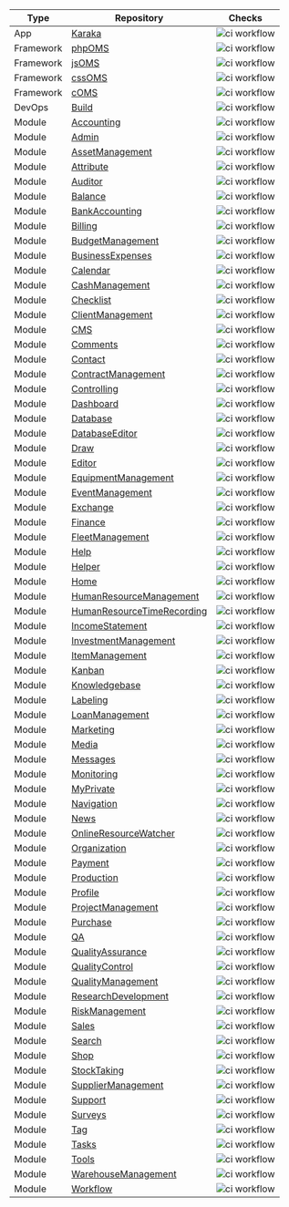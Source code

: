 | Type | Repository | Checks |
| ---- | ---------- | ------ |
| App | [Karaka](https://github.com/Karaka-Management/Karaka) | ![ci workflow](https://github.com/Karaka-Management/Karaka/actions/workflows/main.yml/badge.svg) |
| Framework | [phpOMS](https://github.com/Karaka-Management/phpOMS) | ![ci workflow](https://github.com/Karaka-Management/phpOMS/actions/workflows/main.yml/badge.svg) |
| Framework | [jsOMS](https://github.com/Karaka-Management/jsOMS) | ![ci workflow](https://github.com/Karaka-Management/jsOMS/actions/workflows/main.yml/badge.svg) |
| Framework | [cssOMS](https://github.com/Karaka-Management/cssOMS) | ![ci workflow](https://github.com/Karaka-Management/cssOMS/actions/workflows/main.yml/badge.svg) |
| Framework | [cOMS](https://github.com/Karaka-Management/cOMS) | ![ci workflow](https://github.com/Karaka-Management/cOMS/actions/workflows/main.yml/badge.svg) |
| DevOps | [Build](https://github.com/Karaka-Management/Build) | ![ci workflow](https://github.com/Karaka-Management/Build/actions/workflows/main.yml/badge.svg) |
| Module | [Accounting](https://github.com/Karaka-Management/Accounting) | ![ci workflow](https://github.com/Karaka-Management/Accounting/actions/workflows/main.yml/badge.svg) |
| Module | [Admin](https://github.com/Karaka-Management/Admin) | ![ci workflow](https://github.com/Karaka-Management/Admin/actions/workflows/main.yml/badge.svg) |
| Module | [AssetManagement](https://github.com/Karaka-Management/AssetManagement) | ![ci workflow](https://github.com/Karaka-Management/AssetManagement/actions/workflows/main.yml/badge.svg) |
| Module | [Attribute](https://github.com/Karaka-Management/Attribute) | ![ci workflow](https://github.com/Karaka-Management/Attribute/actions/workflows/main.yml/badge.svg) |
| Module | [Auditor](https://github.com/Karaka-Management/Auditor) | ![ci workflow](https://github.com/Karaka-Management/Auditor/actions/workflows/main.yml/badge.svg) |
| Module | [Balance](https://github.com/Karaka-Management/Balance) | ![ci workflow](https://github.com/Karaka-Management/Balance/actions/workflows/main.yml/badge.svg) |
| Module | [BankAccounting](https://github.com/Karaka-Management/BankAccounting) | ![ci workflow](https://github.com/Karaka-Management/BankAccounting/actions/workflows/main.yml/badge.svg) |
| Module | [Billing](https://github.com/Karaka-Management/Billing) | ![ci workflow](https://github.com/Karaka-Management/Billing/actions/workflows/main.yml/badge.svg) |
| Module | [BudgetManagement](https://github.com/Karaka-Management/BudgetManagement) | ![ci workflow](https://github.com/Karaka-Management/BudgetManagement/actions/workflows/main.yml/badge.svg) |
| Module | [BusinessExpenses](https://github.com/Karaka-Management/BusinessExpenses) | ![ci workflow](https://github.com/Karaka-Management/BusinessExpenses/actions/workflows/main.yml/badge.svg) |
| Module | [Calendar](https://github.com/Karaka-Management/Calendar) | ![ci workflow](https://github.com/Karaka-Management/Calendar/actions/workflows/main.yml/badge.svg) |
| Module | [CashManagement](https://github.com/Karaka-Management/CashManagement) | ![ci workflow](https://github.com/Karaka-Management/CashManagement/actions/workflows/main.yml/badge.svg) |
| Module | [Checklist](https://github.com/Karaka-Management/Checklist) | ![ci workflow](https://github.com/Karaka-Management/Checklist/actions/workflows/main.yml/badge.svg) |
| Module | [ClientManagement](https://github.com/Karaka-Management/ClientManagement) | ![ci workflow](https://github.com/Karaka-Management/ClientManagement/actions/workflows/main.yml/badge.svg) |
| Module | [CMS](https://github.com/Karaka-Management/CMS) | ![ci workflow](https://github.com/Karaka-Management/CMS/actions/workflows/main.yml/badge.svg) |
| Module | [Comments](https://github.com/Karaka-Management/Comments) | ![ci workflow](https://github.com/Karaka-Management/Comments/actions/workflows/main.yml/badge.svg) |
| Module | [Contact](https://github.com/Karaka-Management/Contact) | ![ci workflow](https://github.com/Karaka-Management/Contact/actions/workflows/main.yml/badge.svg) |
| Module | [ContractManagement](https://github.com/Karaka-Management/ContractManagement) | ![ci workflow](https://github.com/Karaka-Management/ContractManagement/actions/workflows/main.yml/badge.svg) |
| Module | [Controlling](https://github.com/Karaka-Management/Controlling) | ![ci workflow](https://github.com/Karaka-Management/Controlling/actions/workflows/main.yml/badge.svg) |
| Module | [Dashboard](https://github.com/Karaka-Management/Dashboard) | ![ci workflow](https://github.com/Karaka-Management/Dashboard/actions/workflows/main.yml/badge.svg) |
| Module | [Database](https://github.com/Karaka-Management/Database) | ![ci workflow](https://github.com/Karaka-Management/Database/actions/workflows/main.yml/badge.svg) |
| Module | [DatabaseEditor](https://github.com/Karaka-Management/DatabaseEditor) | ![ci workflow](https://github.com/Karaka-Management/DatabaseEditor/actions/workflows/main.yml/badge.svg) |
| Module | [Draw](https://github.com/Karaka-Management/Draw) | ![ci workflow](https://github.com/Karaka-Management/Draw/actions/workflows/main.yml/badge.svg) |
| Module | [Editor](https://github.com/Karaka-Management/Editor) | ![ci workflow](https://github.com/Karaka-Management/Editor/actions/workflows/main.yml/badge.svg) |
| Module | [EquipmentManagement](https://github.com/Karaka-Management/EquipmentManagement) | ![ci workflow](https://github.com/Karaka-Management/EquipmentManagement/actions/workflows/main.yml/badge.svg) |
| Module | [EventManagement](https://github.com/Karaka-Management/EventManagement) | ![ci workflow](https://github.com/Karaka-Management/EventManagement/actions/workflows/main.yml/badge.svg) |
| Module | [Exchange](https://github.com/Karaka-Management/Exchange) | ![ci workflow](https://github.com/Karaka-Management/Exchange/actions/workflows/main.yml/badge.svg) |
| Module | [Finance](https://github.com/Karaka-Management/Finance) | ![ci workflow](https://github.com/Karaka-Management/Finance/actions/workflows/main.yml/badge.svg) |
| Module | [FleetManagement](https://github.com/Karaka-Management/FleetManagement) | ![ci workflow](https://github.com/Karaka-Management/FleetManagement/actions/workflows/main.yml/badge.svg) |
| Module | [Help](https://github.com/Karaka-Management/Help) | ![ci workflow](https://github.com/Karaka-Management/Help/actions/workflows/main.yml/badge.svg) |
| Module | [Helper](https://github.com/Karaka-Management/Helper) | ![ci workflow](https://github.com/Karaka-Management/Helper/actions/workflows/main.yml/badge.svg) |
| Module | [Home](https://github.com/Karaka-Management/Home) | ![ci workflow](https://github.com/Karaka-Management/Home/actions/workflows/main.yml/badge.svg) |
| Module | [HumanResourceManagement](https://github.com/Karaka-Management/HumanResourceManagement) | ![ci workflow](https://github.com/Karaka-Management/HumanResourceManagement/actions/workflows/main.yml/badge.svg) |
| Module | [HumanResourceTimeRecording](https://github.com/Karaka-Management/HumanResourceTimeRecording) | ![ci workflow](https://github.com/Karaka-Management/HumanResourceTimeRecording/actions/workflows/main.yml/badge.svg) |
| Module | [IncomeStatement](https://github.com/Karaka-Management/IncomeStatement) | ![ci workflow](https://github.com/Karaka-Management/IncomeStatement/actions/workflows/main.yml/badge.svg) |
| Module | [InvestmentManagement](https://github.com/Karaka-Management/InvestmentManagement) | ![ci workflow](https://github.com/Karaka-Management/InvestmentManagement/actions/workflows/main.yml/badge.svg) |
| Module | [ItemManagement](https://github.com/Karaka-Management/ItemManagement) | ![ci workflow](https://github.com/Karaka-Management/ItemManagement/actions/workflows/main.yml/badge.svg) |
| Module | [Kanban](https://github.com/Karaka-Management/Kanban) | ![ci workflow](https://github.com/Karaka-Management/Kanban/actions/workflows/main.yml/badge.svg) |
| Module | [Knowledgebase](https://github.com/Karaka-Management/Knowledgebase) | ![ci workflow](https://github.com/Karaka-Management/Knowledgebase/actions/workflows/main.yml/badge.svg) |
| Module | [Labeling](https://github.com/Karaka-Management/Labeling) | ![ci workflow](https://github.com/Karaka-Management/Labeling/actions/workflows/main.yml/badge.svg) |
| Module | [LoanManagement](https://github.com/Karaka-Management/LoanManagement) | ![ci workflow](https://github.com/Karaka-Management/LoanManagement/actions/workflows/main.yml/badge.svg) |
| Module | [Marketing](https://github.com/Karaka-Management/Marketing) | ![ci workflow](https://github.com/Karaka-Management/Marketing/actions/workflows/main.yml/badge.svg) |
| Module | [Media](https://github.com/Karaka-Management/Media) | ![ci workflow](https://github.com/Karaka-Management/Media/actions/workflows/main.yml/badge.svg) |
| Module | [Messages](https://github.com/Karaka-Management/Messages) | ![ci workflow](https://github.com/Karaka-Management/Messages/actions/workflows/main.yml/badge.svg) |
| Module | [Monitoring](https://github.com/Karaka-Management/Monitoring) | ![ci workflow](https://github.com/Karaka-Management/Monitoring/actions/workflows/main.yml/badge.svg) |
| Module | [MyPrivate](https://github.com/Karaka-Management/MyPrivate) | ![ci workflow](https://github.com/Karaka-Management/MyPrivate/actions/workflows/main.yml/badge.svg) |
| Module | [Navigation](https://github.com/Karaka-Management/Navigation) | ![ci workflow](https://github.com/Karaka-Management/Navigation/actions/workflows/main.yml/badge.svg) |
| Module | [News](https://github.com/Karaka-Management/News) | ![ci workflow](https://github.com/Karaka-Management/News/actions/workflows/main.yml/badge.svg) |
| Module | [OnlineResourceWatcher](https://github.com/Karaka-Management/OnlineResourceWatcher) | ![ci workflow](https://github.com/Karaka-Management/OnlineResourceWatcher/actions/workflows/main.yml/badge.svg) |
| Module | [Organization](https://github.com/Karaka-Management/Organization) | ![ci workflow](https://github.com/Karaka-Management/Organization/actions/workflows/main.yml/badge.svg) |
| Module | [Payment](https://github.com/Karaka-Management/Payment) | ![ci workflow](https://github.com/Karaka-Management/Payment/actions/workflows/main.yml/badge.svg) |
| Module | [Production](https://github.com/Karaka-Management/Production) | ![ci workflow](https://github.com/Karaka-Management/Production/actions/workflows/main.yml/badge.svg) |
| Module | [Profile](https://github.com/Karaka-Management/Profile) | ![ci workflow](https://github.com/Karaka-Management/Profile/actions/workflows/main.yml/badge.svg) |
| Module | [ProjectManagement](https://github.com/Karaka-Management/ProjectManagement) | ![ci workflow](https://github.com/Karaka-Management/ProjectManagement/actions/workflows/main.yml/badge.svg) |
| Module | [Purchase](https://github.com/Karaka-Management/Purchase) | ![ci workflow](https://github.com/Karaka-Management/Purchase/actions/workflows/main.yml/badge.svg) |
| Module | [QA](https://github.com/Karaka-Management/QA) | ![ci workflow](https://github.com/Karaka-Management/QA/actions/workflows/main.yml/badge.svg) |
| Module | [QualityAssurance](https://github.com/Karaka-Management/QualityAssurance) | ![ci workflow](https://github.com/Karaka-Management/QualityAssurance/actions/workflows/main.yml/badge.svg) |
| Module | [QualityControl](https://github.com/Karaka-Management/QualityControl) | ![ci workflow](https://github.com/Karaka-Management/QualityControl/actions/workflows/main.yml/badge.svg) |
| Module | [QualityManagement](https://github.com/Karaka-Management/QualityManagement) | ![ci workflow](https://github.com/Karaka-Management/QualityManagement/actions/workflows/main.yml/badge.svg) |
| Module | [ResearchDevelopment](https://github.com/Karaka-Management/ResearchDevelopment) | ![ci workflow](https://github.com/Karaka-Management/ResearchDevelopment/actions/workflows/main.yml/badge.svg) |
| Module | [RiskManagement](https://github.com/Karaka-Management/RiskManagement) | ![ci workflow](https://github.com/Karaka-Management/RiskManagement/actions/workflows/main.yml/badge.svg) |
| Module | [Sales](https://github.com/Karaka-Management/Sales) | ![ci workflow](https://github.com/Karaka-Management/Sales/actions/workflows/main.yml/badge.svg) |
| Module | [Search](https://github.com/Karaka-Management/Search) | ![ci workflow](https://github.com/Karaka-Management/Search/actions/workflows/main.yml/badge.svg) |
| Module | [Shop](https://github.com/Karaka-Management/Shop) | ![ci workflow](https://github.com/Karaka-Management/Shop/actions/workflows/main.yml/badge.svg) |
| Module | [StockTaking](https://github.com/Karaka-Management/StockTaking) | ![ci workflow](https://github.com/Karaka-Management/StockTaking/actions/workflows/main.yml/badge.svg) |
| Module | [SupplierManagement](https://github.com/Karaka-Management/SupplierManagement) | ![ci workflow](https://github.com/Karaka-Management/SupplierManagement/actions/workflows/main.yml/badge.svg) |
| Module | [Support](https://github.com/Karaka-Management/Support) | ![ci workflow](https://github.com/Karaka-Management/Support/actions/workflows/main.yml/badge.svg) |
| Module | [Surveys](https://github.com/Karaka-Management/Surveys) | ![ci workflow](https://github.com/Karaka-Management/Surveys/actions/workflows/main.yml/badge.svg) |
| Module | [Tag](https://github.com/Karaka-Management/Tag) | ![ci workflow](https://github.com/Karaka-Management/Tag/actions/workflows/main.yml/badge.svg) |
| Module | [Tasks](https://github.com/Karaka-Management/Tasks) | ![ci workflow](https://github.com/Karaka-Management/Tasks/actions/workflows/main.yml/badge.svg) |
| Module | [Tools](https://github.com/Karaka-Management/Tools) | ![ci workflow](https://github.com/Karaka-Management/Tools/actions/workflows/main.yml/badge.svg) |
| Module | [WarehouseManagement](https://github.com/Karaka-Management/WarehouseManagement) | ![ci workflow](https://github.com/Karaka-Management/WarehouseManagement/actions/workflows/main.yml/badge.svg) |
| Module | [Workflow](https://github.com/Karaka-Management/Workflow) | ![ci workflow](https://github.com/Karaka-Management/Workflow/actions/workflows/main.yml/badge.svg) |

